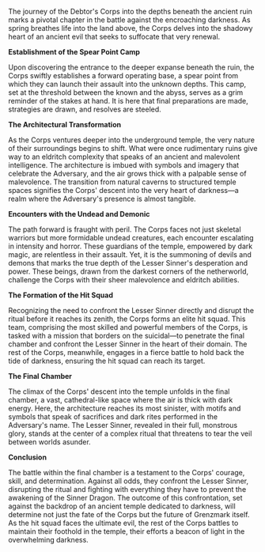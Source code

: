 The journey of the Debtor's Corps into the depths beneath the ancient ruin marks a pivotal chapter in the battle against the encroaching darkness. As spring breathes life into the land above, the Corps delves into the shadowy heart of an ancient evil that seeks to suffocate that very renewal.

**Establishment of the Spear Point Camp**

Upon discovering the entrance to the deeper expanse beneath the ruin, the Corps swiftly establishes a forward operating base, a spear point from which they can launch their assault into the unknown depths. This camp, set at the threshold between the known and the abyss, serves as a grim reminder of the stakes at hand. It is here that final preparations are made, strategies are drawn, and resolves are steeled.

**The Architectural Transformation**

As the Corps ventures deeper into the underground temple, the very nature of their surroundings begins to shift. What were once rudimentary ruins give way to an eldritch complexity that speaks of an ancient and malevolent intelligence. The architecture is imbued with symbols and imagery that celebrate the Adversary, and the air grows thick with a palpable sense of malevolence. The transition from natural caverns to structured temple spaces signifies the Corps' descent into the very heart of darkness—a realm where the Adversary's presence is almost tangible.

**Encounters with the Undead and Demonic**

The path forward is fraught with peril. The Corps faces not just skeletal warriors but more formidable undead creatures, each encounter escalating in intensity and horror. These guardians of the temple, empowered by dark magic, are relentless in their assault. Yet, it is the summoning of devils and demons that marks the true depth of the Lesser Sinner's desperation and power. These beings, drawn from the darkest corners of the netherworld, challenge the Corps with their sheer malevolence and eldritch abilities.

**The Formation of the Hit Squad**

Recognizing the need to confront the Lesser Sinner directly and disrupt the ritual before it reaches its zenith, the Corps forms an elite hit squad. This team, comprising the most skilled and powerful members of the Corps, is tasked with a mission that borders on the suicidal—to penetrate the final chamber and confront the Lesser Sinner in the heart of their domain. The rest of the Corps, meanwhile, engages in a fierce battle to hold back the tide of darkness, ensuring the hit squad can reach its target.

**The Final Chamber**

The climax of the Corps' descent into the temple unfolds in the final chamber, a vast, cathedral-like space where the air is thick with dark energy. Here, the architecture reaches its most sinister, with motifs and symbols that speak of sacrifices and dark rites performed in the Adversary's name. The Lesser Sinner, revealed in their full, monstrous glory, stands at the center of a complex ritual that threatens to tear the veil between worlds asunder.

**Conclusion**

The battle within the final chamber is a testament to the Corps' courage, skill, and determination. Against all odds, they confront the Lesser Sinner, disrupting the ritual and fighting with everything they have to prevent the awakening of the Sinner Dragon. The outcome of this confrontation, set against the backdrop of an ancient temple dedicated to darkness, will determine not just the fate of the Corps but the future of Grenzmark itself. As the hit squad faces the ultimate evil, the rest of the Corps battles to maintain their foothold in the temple, their efforts a beacon of light in the overwhelming darkness.